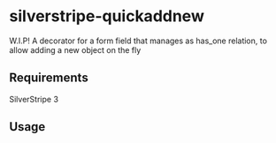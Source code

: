 silverstripe-quickaddnew
============================

W.I.P! A decorator for a form field that manages as has_one relation, to allow adding a new object on the fly 

Requirements
--------

SilverStripe 3

Usage
--------
